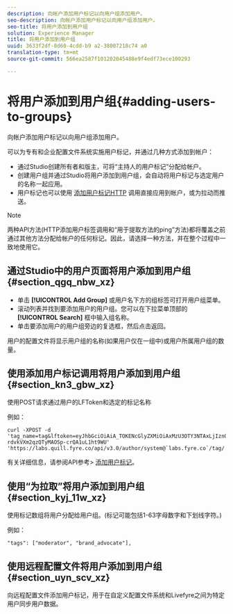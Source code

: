 ```yaml
---
description: 向帐户添加用户标记以向用户组添加用户。
seo-description: 向帐户添加用户标记以向用户组添加用户。
seo-title: 将用户添加到用户组
solution: Experience Manager
title: 将用户添加到用户组
uuid: 3633f2df-8d60-4cdd-b9 a2-38007218c74 a0
translation-type: tm+mt
source-git-commit: 566ea2587f101202045488e9f4edf73ece100293

---
```



# 将用户添加到用户组{#adding-users-to-groups}

向帐户添加用户标记以向用户组添加用户。

可以为专有和企业配置文件系统实施用户标记，并通过几种方式添加到帐户：

* 通过Studio创建所有者和版主，可将“主持人的用户标记”分配给帐户。
* 创建用户组并通过Studio将用户添加到用户组，会自动将用户标记与选定用户的名称一起应用。
* 用户标记也可以使用 [添加用户标记HTTP](https://api.livefyre.com/docs#add-user-tag) 调用直接应用到帐户，或为拉动而推送。

>[!NOTE]
>
>两种API方法(HTTP添加用户标签调用和“用于提取方法的ping”方法)都将覆盖之前通过其他方法分配给帐户的任何标记。因此，请选择一种方法，并在整个过程中一致地使用它。

## 通过Studio中的用户页面将用户添加到用户组 {#section_qgq_nbw_xz}

* 单击 **[!UICONTROL Add Group]** 或用户名下方的组标签可打开用户组菜单。
* 滚动列表并找到要添加用户的用户组。您可以在下拉菜单顶部的 **[!UICONTROL Search]** 框中输入组名称。
* 单击要添加用户的用户组旁边的复选框，然后点击返回。

用户的配置文件将显示用户组的名称(如果用户仅在一组中)或用户所属用户组的数量。

## 使用添加用户标记调用将用户添加到用户组 {#section_kn3_gbw_xz}

使用POST请求通过用户的LFToken和选定的标记名称

例如：

```
curl -XPOST -d 'tag_name=tag&lftoken=eyJhbGciOiAiA_TOKENcGlyZXMiOiAxMzU3OTY3NTAxLjIzn0.KoyXUVCavt-rdvkVXm2qzQTyMAOSp-crQA1uL1ht9WU' 'https://labs.quill.fyre.co/api/v3.0/author/system@`labs.fyre.co`/tag/'
```


有关详细信息，请参阅API参考> [添加用户标记](https://api.livefyre.com/docs/apis/by-category/user-management#operation=urn:livefyre:apis:quill:operations:api:v3.0:author:tags:method=post)。

## 使用“为拉取”将用户添加到用户组 {#section_kyj_11w_xz}

使用标记数组将用户分配给用户组。(标记可能包括1-63字母数字和下划线字符。)

例如：

```
"tags": ["moderator", "brand_advocate"],
```

## 使用远程配置文件将用户添加到用户组 {#section_uyn_scv_xz}

向远程配置文件添加用户标记，用于在自定义配置文件系统和Livefyre之间为特定用户同步用户数据。
